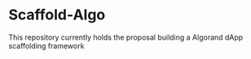 # Scaffold-Algo
This repository currently holds the proposal building a Algorand dApp scaffolding framework

